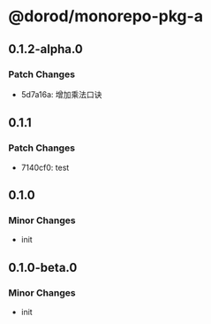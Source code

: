 # @dorod/monorepo-pkg-a

## 0.1.2-alpha.0

### Patch Changes

- 5d7a16a: 增加乘法口诀

## 0.1.1

### Patch Changes

- 7140cf0: test

## 0.1.0

### Minor Changes

- init

## 0.1.0-beta.0

### Minor Changes

- init
